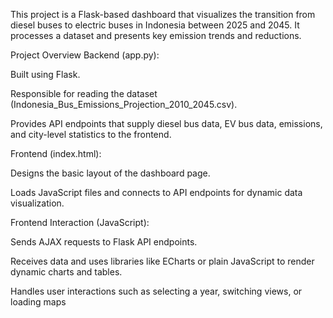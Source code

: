 This project is a Flask-based dashboard that visualizes the transition from diesel buses to electric buses in Indonesia between 2025 and 2045. It processes a dataset and presents key emission trends and reductions.

Project Overview
Backend (app.py):

Built using Flask.

Responsible for reading the dataset (Indonesia_Bus_Emissions_Projection_2010_2045.csv).

Provides API endpoints that supply diesel bus data, EV bus data, emissions, and city-level statistics to the frontend.

Frontend (index.html):

Designs the basic layout of the dashboard page.

Loads JavaScript files and connects to API endpoints for dynamic data visualization.

Frontend Interaction (JavaScript):

Sends AJAX requests to Flask API endpoints.

Receives data and uses libraries like ECharts or plain JavaScript to render dynamic charts and tables.

Handles user interactions such as selecting a year, switching views, or loading maps

